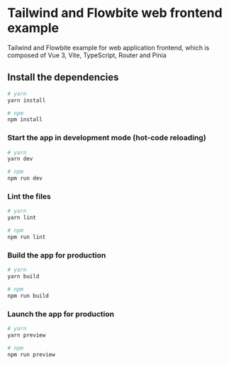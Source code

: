 # Tailwind and Flowbite web frontend example

Tailwind and Flowbite example for web application frontend, which is composed of Vue 3, Vite, TypeScript, Router and Pinia

## Install the dependencies

```bash
# yarn
yarn install

# npm
npm install
```

### Start the app in development mode (hot-code reloading)

```bash
# yarn
yarn dev

# npm
npm run dev
```

### Lint the files

```bash
# yarn
yarn lint

# npm
npm run lint
```

### Build the app for production

```bash
# yarn
yarn build

# npm
npm run build
```

### Launch the app for production

```bash
# yarn
yarn preview

# npm
npm run preview
```
